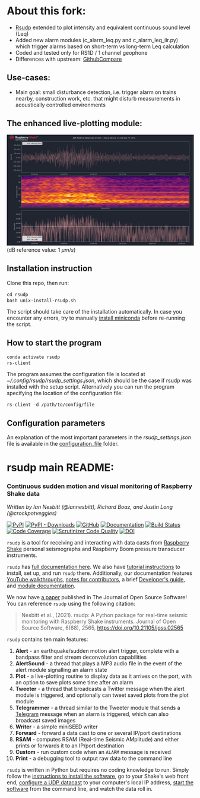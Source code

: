 # About this fork:

- [Rsudp](https://github.com/raspishake/rsudp) extended to plot intensity and equivalent continuous sound level (Leq) 
- Added new alarm modules (c_alarm_leq.py and c_alarm_leq_iir.py) which trigger alarms based on short-term vs long-term Leq calculation
- Coded and tested only for RS1D / 1 channel geophone
- Differences with upstream: [GithubCompare](https://github.com/raspishake/rsudp/compare/master...rodonile:master)

## Use-cases:

- Main goal: small disturbance detection, i.e. trigger alarm on trains nearby, construction work, etc. that might disturb measurements in acoustically controlled environments 

## The enhanced live-plotting module:
![GUI](docs/_images/rsudp_gui_rodonile.png)
(dB reference value: 1 $\mu m/s$)


## Installation instruction
Clone this repo, then run:

    cd rsudp
    bash unix-install-rsudp.sh

The script should take care of the installation automatically. In case you encounter any errors, try to manually [install miniconda](https://docs.conda.io/projects/conda/en/latest/user-guide/install/linux.html) before re-running the script. 

## How to start the program

    conda activate rsudp
    rs-client

The program assumes the configuration file is located at *~/.config/rsudp/rsudp_settings.json*, which should be the case if rsudp was installed with the setup script. Alternatively you can run the program specifying the location of the configuration file:

    rs-client -d /path/to/config/file

## Configuration parameters

An explanation of the most important parameters in the *rsudp_settings.json* file is available in the [configuration_file](rsudp/configuration_file) folder.  


# rsudp main README:
### Continuous sudden motion and visual monitoring of Raspberry Shake data
*Written by Ian Nesbitt (@iannesbitt), Richard Boaz, and Justin Long (@crockpotveggies)*

[![PyPI](https://img.shields.io/pypi/v/rsudp)](https://pypi.org/project/rsudp/)
[![PyPI - Downloads](https://img.shields.io/pypi/dm/rsudp)](https://pypi.org/project/rsudp/)
[![GitHub](https://img.shields.io/github/license/raspishake/rsudp)](https://github.com/raspishake/rsudp/blob/master/LICENSE)
[![Documentation](https://img.shields.io/badge/docs-passed-brightgreen)](https://raspishake.github.io/rsudp/)
[![Build Status](https://scrutinizer-ci.com/g/raspishake/rsudp/badges/build.png?b=master)](https://scrutinizer-ci.com/g/raspishake/rsudp/build-status/master)
[![Code Coverage](https://scrutinizer-ci.com/g/raspishake/rsudp/badges/coverage.png?b=master)](https://scrutinizer-ci.com/g/raspishake/rsudp/?branch=master)
[![Scrutinizer Code Quality](https://scrutinizer-ci.com/g/raspishake/rsudp/badges/quality-score.png?b=master)](https://scrutinizer-ci.com/g/raspishake/rsudp/?branch=master)
[![DOI](https://joss.theoj.org/papers/10.21105/joss.02565/status.svg)](https://doi.org/10.21105/joss.02565)

`rsudp` is a tool for receiving and interacting with data casts from [Raspberry Shake](https://raspberryshake.org) personal seismographs and Raspberry Boom pressure transducer instruments.

`rsudp` has [full documentation here](https://raspishake.github.io/rsudp/). We also have [tutorial instructions](https://raspishake.github.io/rsudp/index.html#tutorial) to install, set up, and run `rsudp` there. Additionally, our documentation features [YouTube walkthroughs](https://raspishake.github.io/rsudp/youtube.html), [notes for contributors](https://raspishake.github.io/rsudp/contributing.html), a brief [Developer's guide](https://raspishake.github.io/rsudp/theory.html), and [module documentation](https://raspishake.github.io/rsudp/#code-documentation).

We now have [a paper](https://doi.org/10.21105/joss.02565) published in The Journal of Open Source Software! You can reference `rsudp` using the following citation:

> Nesbitt et al., (2021). rsudp: A Python package for real-time seismic monitoring with Raspberry Shake instruments. Journal of Open Source Software, 6(68), 2565, https://doi.org/10.21105/joss.02565


`rsudp` contains ten main features:
1. **Alert** - an earthquake/sudden motion alert trigger, complete with a bandpass filter and stream deconvolution capabilities
2. **AlertSound** - a thread that plays a MP3 audio file in the event of the alert module signalling an alarm state
3. **Plot** - a live-plotting routine to display data as it arrives on the port, with an option to save plots some time after an alarm
4. **Tweeter** - a thread that broadcasts a Twitter message when the alert module is triggered, and optionally can tweet saved plots from the plot module
5. **Telegrammer** - a thread similar to the Tweeter module that sends a [Telegram](https://telegram.org) message when an alarm is triggered, which can also broadcast saved images
6. **Writer** - a simple miniSEED writer
7. **Forward** - forward a data cast to one or several IP/port destinations
8. **RSAM** - computes RSAM (Real-time Seismic AMplitude) and either prints or forwards it to an IP/port destination
9. **Custom** - run custom code when an `ALARM` message is received
10. **Print** - a debugging tool to output raw data to the command line

`rsudp` is written in Python but requires no coding knowledge to run. Simply follow the [instructions to install the software](https://raspishake.github.io/rsudp/installing.html), go to your Shake's web front end, [configure a UDP datacast](https://manual.raspberryshake.org/udp.html#configuring-a-data-stream-the-easy-way) to your computer's local IP address, [start the software](https://raspishake.github.io/rsudp/running.html) from the command line, and watch the data roll in.